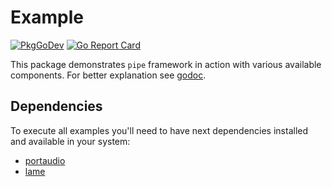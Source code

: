 # Example

[![PkgGoDev](https://pkg.go.dev/badge/pipelined.dev/example)](https://pkg.go.dev/pipelined.dev/example)
[![Go Report Card](https://goreportcard.com/badge/pipelined.dev/example)](https://goreportcard.com/report/pipelined.dev/example)

This package demonstrates `pipe` framework in action with various available components. For better explanation see [godoc](https://godoc.org/pipelined.dev/example).

## Dependencies

To execute all examples you'll need to have next dependencies installed and available in your system:

* [portaudio](http://www.portaudio.com/)
* [lame](http://lame.sourceforge.net/)